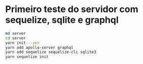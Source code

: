 # Primeiro teste do servidor com sequelize, sqlite e graphql

```bash
md server
cd server
yarn init --yes
yarn add apollo-server graphql
yarn add sequelize sequelize-cli sqlite3
yarn sequelize init
```